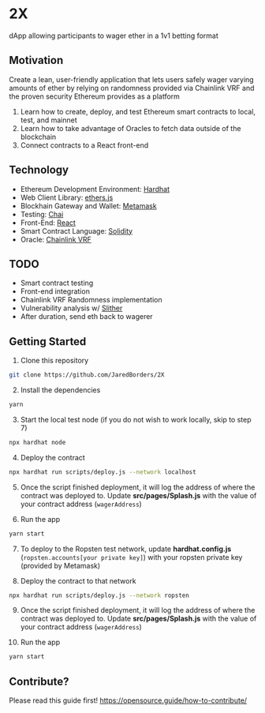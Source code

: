 # 2X
dApp allowing participants to wager ether in a 1v1 betting format

## Motivation
Create a lean, user-friendly application that lets users safely wager varying amounts of ether by relying on randomness provided via Chainlink VRF and the proven security Ethereum provides as a platform
1. Learn how to create, deploy, and test Ethereum smart contracts to local, test, and mainnet
2. Learn how to take advantage of Oracles to fetch data outside of the blockchain
3. Connect contracts to a React front-end

## Technology
* Ethereum Development Environment: [Hardhat](https://hardhat.org)
* Web Client Library: [ethers.js](https://docs.ethers.io/v5/)
* Blockhain Gateway and Wallet: [Metamask](https://metamask.io)
* Testing: [Chai](https://www.chaijs.com)
* Front-End: [React](https://reactjs.org)
* Smart Contract Language: [Solidity](https://docs.soliditylang.org/en/v0.8.0/)
* Oracle: [Chainlink VRF](https://docs.chain.link/docs/chainlink-vrf)

## TODO
* Smart contract testing
* Front-end integration
* Chainlink VRF Randomness implementation 
* Vulnerability analysis w/ [Slither](https://github.com/crytic/slither)
* After duration, send eth back to wagerer

## Getting Started
1. Clone this repository

```sh
git clone https://github.com/JaredBorders/2X 
```

2. Install the dependencies

```sh
yarn
```

3. Start the local test node (if you do not wish to work locally, skip to step 7)

```sh
npx hardhat node
``` 

4. Deploy the contract

```sh
npx hardhat run scripts/deploy.js --network localhost
```

5. Once the script finished deployment, it will log the address of where the contract was deployed to. Update __src/pages/Splash.js__ with the value of your contract address (`wagerAddress`)

6. Run the app

```sh
yarn start
```

7. To deploy to the Ropsten test network, update __hardhat.config.js__ (`ropsten.accounts[your private key]`) with your ropsten private key (provided by Metamask)

8. Deploy the contract to that network

```sh
npx hardhat run scripts/deploy.js --network ropsten
```

9. Once the script finished deployment, it will log the address of where the contract was deployed to. Update __src/pages/Splash.js__ with the value of your contract address (`wagerAddress`)

10. Run the app

```sh
yarn start
```

## Contribute?
Please read this guide first! https://opensource.guide/how-to-contribute/

